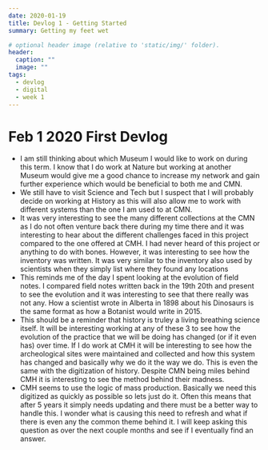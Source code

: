 ```yaml
---
date: 2020-01-19
title: Devlog 1 - Getting Started
summary: Getting my feet wet

# optional header image (relative to 'static/img/' folder).
header:
  caption: ""
  image: ""
tags:
  - devlog
  - digital
  - week 1
---
```

# Feb 1 2020 First Devlog

* I am still thinking about which Museum I would like to work on during this term. I know that I do work at Nature but working at another Museum would give me a good chance to increase my network and gain further experience which would be beneficial to both me and CMN. 
* We still have to visit Science and Tech but I suspect that I will probably decide on working at History as this will also allow me to work with different systems than the one I am used to at CMN. 
* It was very interesting to see the many different collections at the CMN as I do not often venture back there during my time there and it was interesting to hear about the different challenges faced in this project compared to the one offered at CMH. I had never heard of this project or anything to do with bones. However, it was interesting to see how the inventory was written. It was very similar to the inventory also used by scientists when they simply list where they found any locations
* This reminds me of the day I spent looking at the evolution of field notes. I compared field notes written back in the 19th 20th and present to see the evolution and it was interesting to see that there really was not any. How a scientist wrote in Alberta in 1898 about his Dinosaurs is the same format as how a Botanist would write in 2015.
* This should be a reminder that history is truley a living breathing science itself. It will be interesting working at any of these 3 to see how the evolution of the practice that we will be doing has changed (or if it even has) over time. 
If I do work at CMH it will be interesting to see how the archeological sites were maintained and collected and how this system has changed and basically why we do it the way we do. This is even the same with the digitization of history. Despite CMN being miles behind CMH it is interesting to see the method behind their madness. 
* CMH seems to use the logic of mass production. Basically we need this digitized as quickly as possible so lets just do it. Often this means that after 5 years it simply needs updating and there must be a better way to handle this. I wonder what is causing this need to refresh and what if there is even any the common theme behind it. I will keep asking this question as over the next couple months and see if I eventually find an answer. 
